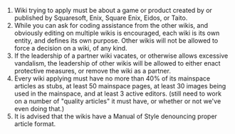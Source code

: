 1. Wiki trying to apply must be about a game or product created by or published by Squaresoft, Enix, Square Enix, Eidos, or Taito.
2. While you can ask for coding assistance from the other wikis, and obviously editing on multiple wikis is encouraged, each wiki is its own entity, and defines its own purpose. Other wikis will not be allowed to force a decision on a wiki, of any kind.
3. If the leadership of a partner wiki vacates, or otherwise allows excessive vandalism, the leadership of other wikis will be allowed to either enact protective measures, or remove the wiki as a partner.
4. Every wiki applying must have no more than 40% of its mainspace articles as stubs, at least 50 mainspace pages, at least 30 images being used in the mainspace, and at least 3 active editors. (still need to work on a number of "quality articles" it must have, or whether or not we've even doing that.)
5. It is advised that the wikis have a Manual of Style denouncing proper article format.
